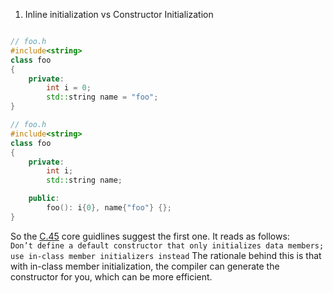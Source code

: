 1. Inline initialization vs Constructor Initialization

```cpp

// foo.h
#include<string>
class foo
{
    private:
        int i = 0;
        std::string name = "foo";
}

// foo.h
#include<string>
class foo
{
    private:
        int i;
        std::string name;

    public:
        foo(): i{0}, name{"foo"} {};
}
```
So the [C.45](http://isocpp.github.io/CppCoreGuidelines/CppCoreGuidelines.html#c45-dont-define-a-default-constructor-that-only-initializes-data-members-use-in-class-member-initializers-instead) core guidlines suggest the first one. It reads as follows:  
`Don’t define a default constructor that only initializes data members; use in-class member initializers instead`
The rationale behind this is that with in-class member initialization, the compiler can generate the constructor for you, which can be more efficient.

